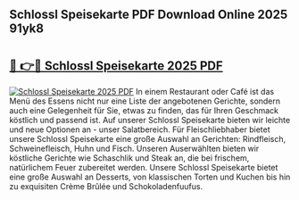 ## Schlossl Speisekarte PDF Download Online 2025 91yk8

# <h2><a href="http://gc93qj.nevu.top/?p=Schlossl+Speisekarte">🔗 👉🔴 Schlossl Speisekarte 2025 PDF</a></h2>

[![Schlossl Speisekarte 2025 PDF](https://i.imgur.com/dBaPXMq.png)](http://gc93qj.nevu.top/?p=Schlossl+Speisekarte)
In einem Restaurant oder Café ist das Menü des Essens nicht nur eine Liste der angebotenen Gerichte, sondern auch eine Gelegenheit für Sie, etwas zu finden, das für Ihren Geschmack köstlich und passend ist. Auf unserer Schlossl Speisekarte bieten wir leichte und neue Optionen an - unser Salatbereich. Für Fleischliebhaber bietet unsere Schlossl Speisekarte eine große Auswahl an Gerichten: Rindfleisch, Schweinefleisch, Huhn und Fisch. Unseren Auserwählten bieten wir köstliche Gerichte wie Schaschlik und Steak an, die bei frischem, natürlichem Feuer zubereitet werden. Unsere Schlossl Speisekarte bietet eine große Auswahl an Desserts, von klassischen Torten und Kuchen bis hin zu exquisiten Crème Brûlée und Schokoladenfuufus.
